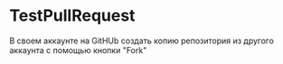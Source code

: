 # TestPullRequest
В своем аккаунте на GitHUb создать копию репозитория 
из другого аккаунта с помощью кнопки "Fork"
